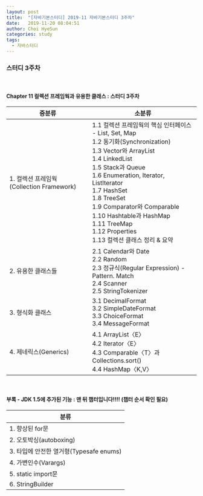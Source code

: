 ```yaml
---
layout: post
title:  "[자바기본스터디] 2019-11 자바기본스터디 3주차"
date:   2019-11-20 08:04:51
author: Choi HyeSun
categories: study
tags:
  - 자바스터디
---
```


### 스터디 3주차

<br>

#### Chapter 11 컬렉션 프레임웍과 유용한 클래스 : 스터디 3주차

|중분류|소분류|
|---|---|
|1. 컬렉션 프레임웍(Collection Framework)|1.1 컬렉션 프레임웍의 핵심 인터페이스 - List, Set, Map<br>1.2 동기화(Synchronization)<br>1.3 Vector와 ArrayList<br>1.4 LinkedList<br>1.5 Stack과 Queue<br>1.6 Enumeration, Iterator, ListIterator<br>1.7 HashSet<br>1.8 TreeSet<br>1.9 Comparator와 Comparable<br>1.10 Hashtable과 HashMap<br>1.11 TreeMap<br>1.12 Properties<br>1.13 컬렉션 클래스 정리 & 요약|
|2. 유용한 클래스들|2.1 Calendar와 Date<br>2.2 Random<br>2.3 정규식(Regular Expression) - Pattern. Match<br>2.4 Scanner<br>2.5 StringTokenizer|
|3. 형식화 클래스|3.1 DecimalFormat<br>3.2 SimpleDateFormat<br>3.3 ChoiceFormat<br>3.4 MessageFormat|
|4. 제네릭스(Generics)|4.1 ArrayList〈E〉<br>4.2 Iterator〈E〉<br>4.3 Comparable〈T〉과 Collections.sort()<br>4.4 HashMap〈K,V〉|

<br>

#### 부록 - JDK 1.5에 추가된 기능 : 맨 뒤 챕터입니다!!!! (챕터 순서 확인 필요)

|분류|
|---|
|1. 향상된 for문|
|2. 오토박싱(autoboxing)|
|3. 타입에 안전한 열거형(Typesafe enums)|
|4. 가변인수(Varargs)|
|5. static import문|
|6. StringBuilder|

<br>
